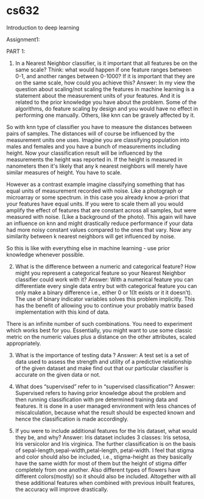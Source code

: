# cs632
Introduction to deep learning

Assignment1:

PART 1:

1.	In a Nearest Neighbor classifier, is it important that all features be on the same scale? Think: what would happen if one feature ranges between 0-1, and another ranges between 0-1000? If it is important that they are on the same scale, how could you achieve this?
Answer:
In my view the question about scaling/not scaling the features in machine learning is a statement about the measurement units of your features. And it is related to the prior knowledge you have about the problem. Some of the algorithms, do feature scaling by design and you would have no effect in performing one manually. Others, like knn can be gravely affected by it.

So with knn type of classifier you have to measure the distances between pairs of samples. The distances will of course be influenced by the measurement units one uses. Imagine you are classifying population into males and females and you have a bunch of measurements including height. Now your classification result will be influenced by the measurements the height was reported in. If the height is measured in nanometers then it's likely that any k nearest neighbors will merely have similar measures of height. You have to scale.

However as a contrast example imagine classifying something that has equal units of measurement recorded with noise. Like a photograph or microarray or some spectrum. in this case you already know a-priori that your features have equal units. If you were to scale them all you would amplify the effect of features that are constant across all samples, but were measured with noise. (Like a background of the photo). This again will have an influence on knn and might drastically reduce performance if your data had more noisy constant values compared to the ones that vary. Now any similarity between k nearest neighbors will get influenced by noise.

So this is like with everything else in machine learning - use prior knowledge whenever possible.


2.	What is the difference between a numeric and categorical feature? How might you represent a categorical feature so your Nearest Neighbor classifier could work with it?
Answer:
With a numerical feature you can differentiate every single data entry but with categorical feature you can only make a binary difference i.e., either 0 or 1(It exists or it it doesn’t). The use of binary indicator variables solves this problem implicitly. This has the benefit of allowing you to continue your probably matrix based implementation with this kind of data.

There is an infinite number of such combinations. You need to experiment which works best for you. Essentially, you might want to use some classic metric on the numeric values plus a distance on the other attributes, scaled appropriately.

3.	What is the importance of testing data ?
Answer:
A test set is a set of data used to assess the strength and utility of a predictive relationship of the given dataset and make find out that our particular classifier is accurate on the given data or not.


4.	What does “supervised” refer to in “supervised classification”?
Answer:
Supervised refers to having prior knowledge about the problem and then running classification with pre determined training data and features. It is done in a user managed environment with less chances of miscalculation, because what the result should be expected known and hence the classification is made accordingly.

5.	If you were to include additional features for the Iris dataset, what would they be, and why?
Answer:
Iris dataset includes 3 classes: Iris setosa, Iris versicolor and Iris virginica. The further classification is on the basis of sepal-length,sepal-width,petal-length, petal-width. I feel that stigma and color should also be included, i.e., stigma-height as they basically have the same width for most of them but the height of stigma differ completely from one another. Also different types of flowers have different colors(mostly) so it should also be included. Altogether with all these additional features when combined with previous inbuilt features, the accuracy will improve drastically.


